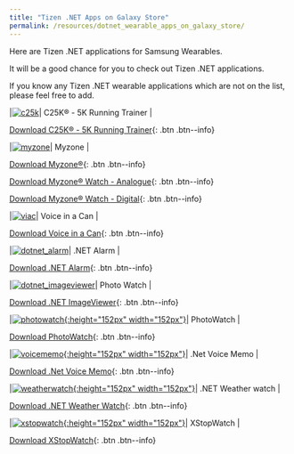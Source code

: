 ```yaml
---
title: "Tizen .NET Apps on Galaxy Store"
permalink: /resources/dotnet_wearable_apps_on_galaxy_store/
---
```


Here are Tizen .NET applications for Samsung Wearables.

It will be a good chance for you to check out Tizen .NET applications.

If you know any Tizen .NET wearable applications which are not on the list, please feel free to add.

|<a href="https://www.c25k.com/">![c25k]({{site.url}}{{site.baseurl}}/assets/images/resources/watchapps/c25k.png)</a>| C25K&reg; - 5K Running Trainer	|

[Download C25K&reg; - 5K Running Trainer](http://apps.samsung.com/gear/appDetail.as?appId=com.zenlabsfitness.C25KWatchApp){: .btn .btn--info}


|<a href="https://myzone.org">![myzone]({{site.url}}{{site.baseurl}}/assets/images/resources/watchapps/myzone.png)</a>| Myzone	|

[Download Myzone&reg;](http://apps.samsung.com/gear/appDetail.as?appId=org.myzone.wearable){: .btn .btn--info}

[Download Myzone&reg; Watch - Analogue](http://apps.samsung.com/gear/appDetail.as?appId=org.myzone.wearable.watchface.analogue){: .btn .btn--info}

[Download Myzone&reg; Watch - Digital](http://apps.samsung.com/gear/appDetail.as?appId=org.myzone.wearable.watchface){: .btn .btn--info}


|<a href="https://voiceinacan.com">![viac]({{site.url}}{{site.baseurl}}/assets/images/resources/watchapps/viac.png)</a>| Voice in a Can |

[Download Voice in a Can](http://apps.samsung.com/gear/appDetail.as?appId=com.atadore.VoiceInACan.Wearable){: .btn .btn--info}


|<a href="https://github.com/Samsung/Tizen-CSharp-Samples/tree/master/Wearable/Alarm" >![dotnet_alarm]({{site.url}}{{site.baseurl}}/assets/images/resources/watchapps/dotnet_alarm.png)</a>| .NET Alarm |

[Download .NET Alarm](http://apps.samsung.com/gear/appDetail.as?appId=org.tizen.example.Alarm){: .btn .btn--info}


|<a href="https://github.com/Samsung/Tizen-CSharp-Samples/tree/master/Wearable/ImageViewer" >![dotnet_imageviewer]({{site.url}}{{site.baseurl}}/assets/images/resources/watchapps/dotnet_imageviewer.png)</a>| Photo Watch |

[Download .NET ImageViewer](http://apps.samsung.com/gear/appDetail.as?appId=org.tizen.example.ImageViewer){: .btn .btn--info}


|<a href="https://github.com/Samsung/Tizen-CSharp-Samples/tree/master/Wearable/PhotoWatch" >![photowatch]({{site.url}}{{site.baseurl}}/assets/images/resources/watchapps/photowatch.png){:height="152px" width="152px"}</a>| PhotoWatch |

[Download PhotoWatch](http://apps.samsung.com/gear/appDetail.as?appId=org.tizen.example.PhotoWatch){: .btn .btn--info}


|<a href="https://github.com/Samsung/Tizen-CSharp-Samples/tree/master/Wearable/VoiceMemo" >![voicememo]({{site.url}}{{site.baseurl}}/assets/images/resources/watchapps/voicememo.png){:height="152px" width="152px"}</a>| .Net Voice Memo |

[Download .Net Voice Memo](http://apps.samsung.com/gear/appDetail.as?appId=org.tizen.example.Net.VoiceMemo.Tizen.Wearable){: .btn .btn--info}


|<a href="https://github.com/Samsung/Tizen-CSharp-Samples/tree/master/Wearable/WeatherWatch" >![weatherwatch]({{site.url}}{{site.baseurl}}/assets/images/resources/watchapps/weatherwatch.png){:height="152px" width="152px"}</a>| .NET Weather watch |

[Download .NET Weather Watch](http://apps.samsung.com/gear/appDetail.as?appId=org.tizen.example.Net.WeatherWatch){: .btn .btn--info}


|<a href="https://github.com/Samsung/Tizen-CSharp-Samples/tree/master/Wearable/XStopWatch" >![xstopwatch]({{site.url}}{{site.baseurl}}/assets/images/resources/watchapps/xstopwatch.png){:height="152px" width="152px"}</a>| XStopWatch |

[Download XStopWatch](http://apps.samsung.com/gear/appDetail.as?appId=org.tizen.example.XStopWatch){: .btn .btn--info}


[c25k]: {{site.url}}{{site.baseurl}}/assets/images/resources/watchapps/c25k.png
[myzone]: {{site.url}}{{site.baseurl}}/assets/images/resources/watchapps/myzone.png
[viac]: {{site.url}}{{site.baseurl}}/assets/images/resources/watchapps/viac.png
[dotnet_alarm]: {{site.url}}{{site.baseurl}}/assets/images/resources/watchapps/dotnet_alarm.png
[dotnet_imageviewer]: {{site.url}}{{site.baseurl}}/assets/images/resources/watchapps/dotnet_imageviewer.png
[photowatch]: {{site.url}}{{site.baseurl}}/assets/images/resources/watchapps/photowatch.png
[voicememo]: {{site.url}}{{site.baseurl}}/assets/images/resources/watchapps/voicememo.png
[weatherwatch]: {{site.url}}{{site.baseurl}}/assets/images/resources/watchapps/weatherwatch.png
[xstopwatch]: {{site.url}}{{site.baseurl}}/assets/images/resources/watchapps/xstopwatch.png
